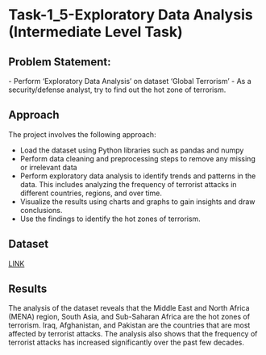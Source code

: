 # Task-1_5-Exploratory Data Analysis (Intermediate Level Task)


<h2> Problem Statement:</h2> 
- Perform ‘Exploratory Data Analysis’ on dataset ‘Global Terrorism’
- As a security/defense analyst, try to find out the hot zone of terrorism.


<h2>Approach</h2>
The project involves the following approach:

- Load the dataset using Python libraries such as pandas and numpy
- Perform data cleaning and preprocessing steps to remove any missing or irrelevant data
- Perform exploratory data analysis to identify trends and patterns in the data. This includes analyzing the frequency of terrorist attacks in different countries, regions, and over time.
- Visualize the results using charts and graphs to gain insights and draw conclusions.
- Use the findings to identify the hot zones of terrorism.


<h2>Dataset</h2>
<a href="https://www.canva.com/link?target=https%3A%2F%2Fbit.ly%2F2TK5Xn5&design=DAEjrwWV35w&accessRole=viewer&linkSource=document">LINK </a>


<h2>Results</h2>
The analysis of the dataset reveals that the Middle East and North Africa (MENA) region, South Asia, and Sub-Saharan Africa are the hot zones of terrorism. Iraq, Afghanistan, and Pakistan are the countries that are most affected by terrorist attacks. The analysis also shows that the frequency of terrorist attacks has increased significantly over the past few decades.



